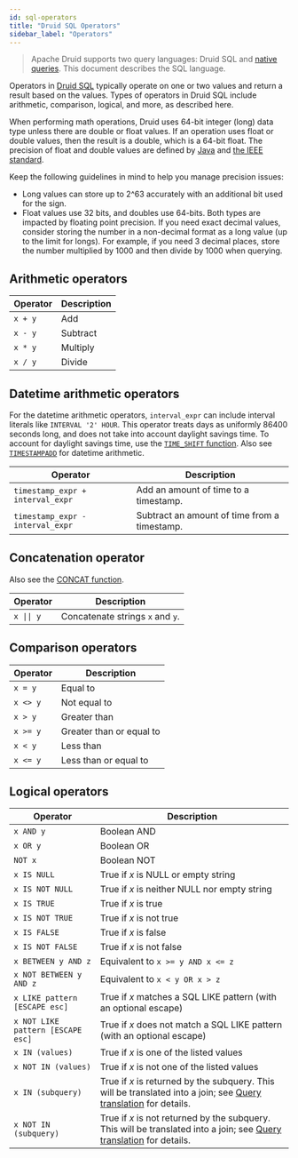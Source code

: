 ```yaml
---
id: sql-operators
title: "Druid SQL Operators"
sidebar_label: "Operators"
---
```


<!--
  ~ Licensed to the Apache Software Foundation (ASF) under one
  ~ or more contributor license agreements.  See the NOTICE file
  ~ distributed with this work for additional information
  ~ regarding copyright ownership.  The ASF licenses this file
  ~ to you under the Apache License, Version 2.0 (the
  ~ "License"); you may not use this file except in compliance
  ~ with the License.  You may obtain a copy of the License at
  ~
  ~   http://www.apache.org/licenses/LICENSE-2.0
  ~
  ~ Unless required by applicable law or agreed to in writing,
  ~ software distributed under the License is distributed on an
  ~ "AS IS" BASIS, WITHOUT WARRANTIES OR CONDITIONS OF ANY
  ~ KIND, either express or implied.  See the License for the
  ~ specific language governing permissions and limitations
  ~ under the License.
  -->

<!--
  The format of the tables that describe the functions and operators
  should not be changed without updating the script create-sql-docs
  in web-console/script/create-sql-docs, because the script detects
  patterns in this markdown file and parse it to TypeScript file for web console
-->


> Apache Druid supports two query languages: Druid SQL and [native queries](querying.md).
> This document describes the SQL language.


Operators in [Druid SQL](./sql.md) typically operate on one or two values and return a result based on the values. Types of operators in Druid SQL include arithmetic, comparison, logical, and more, as described here. 

When performing math operations, Druid uses 64-bit integer (long) data type unless there are double or float values. If an operation uses float or double values, then the result is a double, which is a 64-bit float. The precision of float and double values are defined by [Java](https://docs.oracle.com/javase/specs/jls/se8/html/jls-5.html) and [the IEEE standard](https://en.wikipedia.org/wiki/IEEE_754).

Keep the following guidelines in mind to help you manage precision issues:

- Long values can store up to 2^63 accurately with an additional bit used for the sign.
- Float values use 32 bits, and doubles use 64-bits. Both types are impacted by floating point precision. If you need exact decimal values, consider storing the number in a non-decimal format as a long value (up to the limit for longs). For example, if you need 3 decimal places, store the number multiplied by 1000 and then divide by 1000 when querying.

## Arithmetic operators

|Operator|Description|
|--------|-----------|
|`x + y` |Add|
|`x - y` |Subtract|
|`x * y` |Multiply|
|`x / y` |Divide|

## Datetime arithmetic operators

For the datetime arithmetic operators, `interval_expr` can include interval literals like `INTERVAL '2' HOUR`.
This operator treats days as uniformly 86400 seconds long, and does not take into account daylight savings time.
To account for daylight savings time, use the [`TIME_SHIFT` function](sql-scalar.md#date-and-time-functions).
Also see [`TIMESTAMPADD`](sql-scalar.md#date-and-time-functions) for datetime arithmetic.

|Operator|Description|
|--------|-----------|
|`timestamp_expr + interval_expr`|Add an amount of time to a timestamp.|
|`timestamp_expr - interval_expr`|Subtract an amount of time from a timestamp.|

## Concatenation operator
Also see the [CONCAT function](sql-scalar.md#string-functions).

|Operator|Description|
|--------|-----------|
|<code>x &#124;&#124; y</code>|Concatenate strings `x` and `y`.|

## Comparison operators

|Operator|Description|
|--------|-----------|
|`x = y` |Equal to|
|`x <> y`|Not equal to|
|`x > y` |Greater than|
|`x >= y`|Greater than or equal to|
|`x < y` |Less than|
|`x <= y`|Less than or equal to|

## Logical operators

|Operator|Description|
|--------|-----------|
|`x AND y`|Boolean AND|
|`x OR y`|Boolean OR|
|`NOT x`|Boolean NOT|
|`x IS NULL`|True if _x_ is NULL or empty string|
|`x IS NOT NULL`|True if _x_ is neither NULL nor empty string|
|`x IS TRUE`|True if _x_ is true|
|`x IS NOT TRUE`|True if _x_ is not true|
|`x IS FALSE`|True if _x_ is false|
|`x IS NOT FALSE`|True if _x_ is not false|
|`x BETWEEN y AND z`|Equivalent to `x >= y AND x <= z`|
|`x NOT BETWEEN y AND z`|Equivalent to `x < y OR x > z`|
|`x LIKE pattern [ESCAPE esc]`|True if _x_ matches a SQL LIKE pattern (with an optional escape)|
|`x NOT LIKE pattern [ESCAPE esc]`|True if _x_ does not match a SQL LIKE pattern (with an optional escape)|
|`x IN (values)`|True if _x_ is one of the listed values|
|`x NOT IN (values)`|True if _x_ is not one of the listed values|
|`x IN (subquery)`|True if _x_ is returned by the subquery. This will be translated into a join; see [Query translation](sql-translation.md) for details.|
|`x NOT IN (subquery)`|True if _x_ is not returned by the subquery. This will be translated into a join; see [Query translation](sql-translation.md) for details.|
